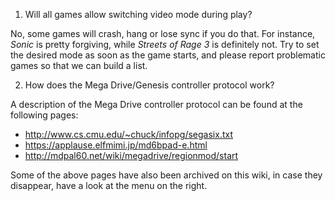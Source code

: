 1. Will all games allow switching video mode during play?  

  No, some games will crash, hang or lose sync if you do that. For instance, _Sonic_ is pretty forgiving, while _Streets of Rage 3_ is definitely not. Try to set the desired mode as soon as the game starts, and please report problematic games so that we can build a list.

2. How does the Mega Drive/Genesis controller protocol work?

 A description of the Mega Drive controller protocol can be found at the following pages:
 - http://www.cs.cmu.edu/~chuck/infopg/segasix.txt
 - https://applause.elfmimi.jp/md6bpad-e.html
 - http://mdpal60.net/wiki/megadrive/regionmod/start

 Some of the above pages have also been archived on this wiki, in case they disappear, have a look at the menu on the right.
